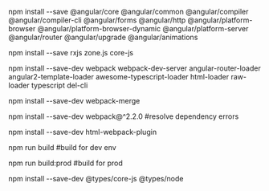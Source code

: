   npm install --save @angular/core @angular/common @angular/compiler @angular/compiler-cli @angular/forms
  @angular/http @angular/platform-browser @angular/platform-browser-dynamic @angular/platform-server
  @angular/router @angular/upgrade @angular/animations

  npm install --save rxjs zone.js core-js

  npm install --save-dev webpack webpack-dev-server angular-router-loader angular2-template-loader
  awesome-typescript-loader html-loader raw-loader typescript del-cli

  npm install --save-dev webpack-merge

  npm install --save-dev webpack@^2.2.0 #resolve dependency errors

  npm install --save-dev html-webpack-plugin

  npm run build #build for dev env

  npm run build:prod #build for prod

  npm install --save-dev @types/core-js @types/node


